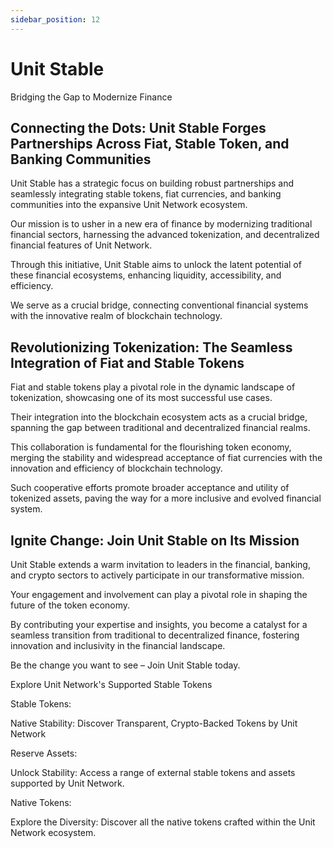 ```yaml
---
sidebar_position: 12
---
```


# Unit Stable

Bridging the Gap to Modernize Finance

## Connecting the Dots: Unit Stable Forges Partnerships Across Fiat, Stable Token, and Banking Communities

Unit Stable has a strategic focus on building robust partnerships and seamlessly integrating stable tokens, fiat currencies, and banking communities into the expansive Unit Network ecosystem.

Our mission is to usher in a new era of finance by modernizing traditional financial sectors, harnessing the advanced tokenization, and decentralized financial features of Unit Network.

Through this initiative, Unit Stable aims to unlock the latent potential of these financial ecosystems, enhancing liquidity, accessibility, and efficiency.

We serve as a crucial bridge, connecting conventional financial systems with the innovative realm of blockchain technology.

## Revolutionizing Tokenization: The Seamless Integration of Fiat and Stable Tokens

Fiat and stable tokens play a pivotal role in the dynamic landscape of tokenization, showcasing one of its most successful use cases.

Their integration into the blockchain ecosystem acts as a crucial bridge, spanning the gap between traditional and decentralized financial realms.

This collaboration is fundamental for the flourishing token economy, merging the stability and widespread acceptance of fiat currencies with the innovation and efficiency of blockchain technology.

Such cooperative efforts promote broader acceptance and utility of tokenized assets, paving the way for a more inclusive and evolved financial system.

## Ignite Change: Join Unit Stable on Its Mission

Unit Stable extends a warm invitation to leaders in the financial, banking, and crypto sectors to actively participate in our transformative mission.

Your engagement and involvement can play a pivotal role in shaping the future of the token economy.

By contributing your expertise and insights, you become a catalyst for a seamless transition from traditional to decentralized finance, fostering innovation and inclusivity in the financial landscape.

Be the change you want to see – Join Unit Stable today.

Explore Unit Network's Supported Stable Tokens

<div class="docs-grid-alt">
  <div class="docs-card-alt">
    <div class="docs-card-alt-header">
      <span>Stable Tokens:</span>
    </div>
    <div class="docs-card-alt-description">
      <p>
        Native Stability: Discover Transparent, Crypto-Backed Tokens by Unit Network
      </p>
    </div>
  </div>
  <div class="docs-card-alt">
    <div class="docs-card-alt-header">
      <span>Reserve Assets:</span>
    </div>
    <div class="docs-card-alt-description">
      <p>
        Unlock Stability: Access a range of external stable tokens and assets supported by Unit Network.
      </p>
    </div>
  </div>
  <div class="docs-card-alt">
    <div class="docs-card-alt-header">
      <span>Native Tokens:</span>
    </div>
    <div class="docs-card-alt-description">
      <p>
        Explore the Diversity: Discover all the native tokens crafted within the Unit Network ecosystem.
      </p>
    </div>
  </div>
</div>
